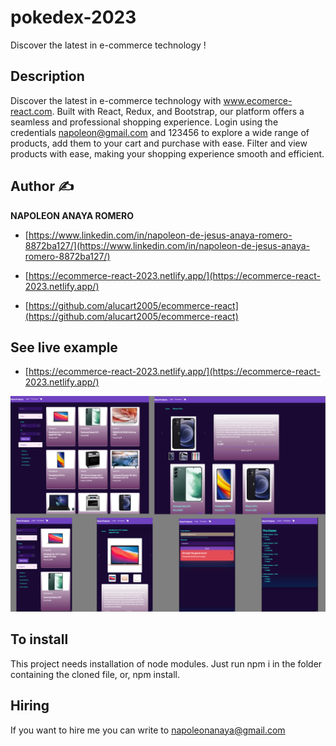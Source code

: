 # pokedex-2023
Discover the latest in e-commerce technology !

## Description

Discover the latest in e-commerce technology with www.ecomerce-react.com. Built with React, Redux, and Bootstrap, our platform offers a seamless and professional shopping experience. Login using the credentials napoleon@gmail.com and 123456 to explore a wide range of products, add them to your cart and purchase with ease. Filter and view products with ease, making your shopping experience smooth and efficient. 

## Author ✍

**NAPOLEON ANAYA ROMERO**

-	[https://www.linkedin.com/in/napoleon-de-jesus-anaya-romero-8872ba127/](https://www.linkedin.com/in/napoleon-de-jesus-anaya-romero-8872ba127/)

-	[https://ecommerce-react-2023.netlify.app/](https://ecommerce-react-2023.netlify.app/)

-	[https://github.com/alucart2005/ecommerce-react](https://github.com/alucart2005/ecommerce-react)

## See live example

- [https://ecommerce-react-2023.netlify.app/](https://ecommerce-react-2023.netlify.app/)
 
![..](https://raw.githubusercontent.com/alucart2005/ecommerce-react/Ecommerce-React-2023-Ver1/public/Capture%20%40commerce%20React.png)


## To install

This project needs installation of node modules. Just run npm i in the folder containing the cloned file, or, npm install.

## Hiring 
If you want to hire me you can write to napoleonanaya@gmail.com
